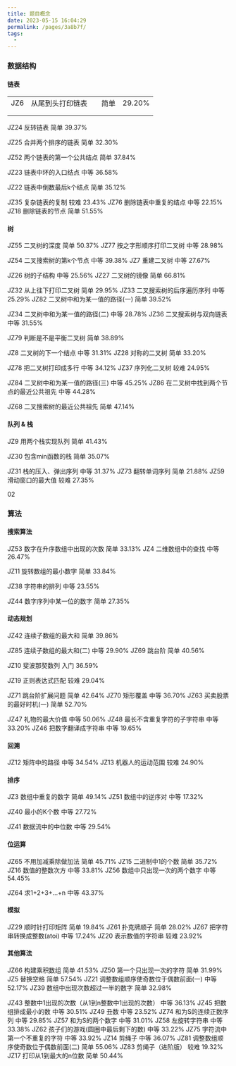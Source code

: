 ```yaml
---
title: 题目概念
date: 2023-05-15 16:04:29
permalink: /pages/3a8b7f/
tags:
  - 
---
```

### 数据结构

#### 链表



|      |                  |      |      |        |
| ---- | ---------------- | ---- | ---- | ------ |
| JZ6  | 从尾到头打印链表 |      | 简单 | 29.20% |
|      |                  |      |      |        |
|      |                  |      |      |        |




JZ24
反转链表
简单
39.37%

JZ25
合并两个排序的链表
简单
32.30%

JZ52
两个链表的第一个公共结点
简单
37.84%

JZ23
链表中环的入口结点
中等
36.58%

JZ22
链表中倒数最后k个结点
简单
35.12%

JZ35
复杂链表的复制
较难
23.43%
JZ76
删除链表中重复的结点
中等
22.15%
JZ18
删除链表的节点
简单
51.55%

#### 树


JZ55
二叉树的深度
简单
50.37%
JZ77
按之字形顺序打印二叉树
中等
28.98%

JZ54
二叉搜索树的第k个节点
中等
39.38%
JZ7
重建二叉树
中等
27.67%

JZ26
树的子结构
中等
25.56%
JZ27
二叉树的镜像
简单
66.81%

JZ32
从上往下打印二叉树
简单
29.95%
JZ33
二叉搜索树的后序遍历序列
中等
25.29%
JZ82
二叉树中和为某一值的路径(一)
简单
39.52%

JZ34
二叉树中和为某一值的路径(二)
中等
28.78%
JZ36
二叉搜索树与双向链表
中等
31.55%

JZ79
判断是不是平衡二叉树
简单
38.89%

JZ8
二叉树的下一个结点
中等
31.31%
JZ28
对称的二叉树
简单
33.20%

JZ78
把二叉树打印成多行
中等
34.12%
JZ37
序列化二叉树
较难
24.95%

JZ84
二叉树中和为某一值的路径(三)
中等
45.25%
JZ86
在二叉树中找到两个节点的最近公共祖先
中等
44.28%

JZ68
二叉搜索树的最近公共祖先
简单
47.14%



#### 队列 & 栈


JZ9
用两个栈实现队列
简单
41.43%

JZ30
包含min函数的栈
简单
35.07%

JZ31
栈的压入、弹出序列
中等
31.37%
JZ73
翻转单词序列
简单
21.88%
JZ59
滑动窗口的最大值
较难
27.35%

02


### 算法
#### 搜索算法


JZ53
数字在升序数组中出现的次数
简单
33.13%
JZ4
二维数组中的查找
中等
26.47%

JZ11
旋转数组的最小数字
简单
33.84%

JZ38
字符串的排列
中等
23.55%

JZ44
数字序列中某一位的数字
简单
27.35%


#### 动态规划


JZ42
连续子数组的最大和
简单
39.86%

JZ85
连续子数组的最大和(二)
中等
29.90%
JZ69
跳台阶
简单
40.56%

JZ10
斐波那契数列
入门
36.59%

JZ19
正则表达式匹配
较难
29.04%

JZ71
跳台阶扩展问题
简单
42.64%
JZ70
矩形覆盖
中等
36.70%
JZ63
买卖股票的最好时机(一)
简单
52.70%

JZ47
礼物的最大价值
中等
50.06%
JZ48
最长不含重复字符的子字符串
中等
33.20%
JZ46
把数字翻译成字符串
中等
19.65%


#### 回溯

JZ12
矩阵中的路径
中等
34.54%
JZ13
机器人的运动范围
较难
24.90%


#### 排序


JZ3
数组中重复的数字
简单
49.14%
JZ51
数组中的逆序对
中等
17.32%

JZ40
最小的K个数
中等
27.72%

JZ41
数据流中的中位数
中等
29.54%



#### 位运算


JZ65
不用加减乘除做加法
简单
45.71%
JZ15
二进制中1的个数
简单
35.72%
JZ16
数值的整数次方
中等
33.81%
JZ56
数组中只出现一次的两个数字
中等
54.45%

JZ64
求1+2+3+...+n
中等
43.37%


#### 模拟


JZ29
顺时针打印矩阵
简单
19.84%
JZ61
扑克牌顺子
简单
28.02%
JZ67
把字符串转换成整数(atoi)
中等
17.24%
JZ20
表示数值的字符串
较难
23.92%


#### 其他算法


JZ66
构建乘积数组
简单
41.53%
JZ50
第一个只出现一次的字符
简单
31.99%
JZ5
替换空格
简单
57.54%
JZ21
调整数组顺序使奇数位于偶数前面(一)
中等
52.17%
JZ39
数组中出现次数超过一半的数字
简单
32.98%

JZ43
整数中1出现的次数（从1到n整数中1出现的次数）
中等
36.13%
JZ45
把数组排成最小的数
中等
30.51%
JZ49
丑数
中等
23.52%
JZ74
和为S的连续正数序列
中等
29.85%
JZ57
和为S的两个数字
中等
31.01%
JZ58
左旋转字符串
中等
33.38%
JZ62
孩子们的游戏(圆圈中最后剩下的数)
中等
33.22%
JZ75
字符流中第一个不重复的字符
中等
33.92%
JZ14
剪绳子
中等
36.07%
JZ81
调整数组顺序使奇数位于偶数前面(二)
简单
55.06%
JZ83
剪绳子（进阶版）
较难
19.32%
JZ17
打印从1到最大的n位数
简单
50.44%